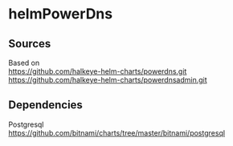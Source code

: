 # helmPowerDns

## Sources
Based on \
https://github.com/halkeye-helm-charts/powerdns.git \
https://github.com/halkeye-helm-charts/powerdnsadmin.git

## Dependencies
Postgresql \
https://github.com/bitnami/charts/tree/master/bitnami/postgresql
